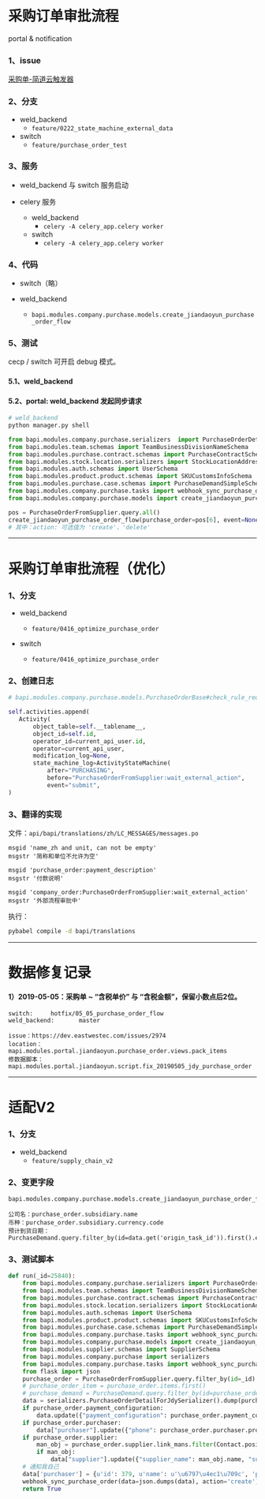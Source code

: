 # 采购订单审批流程

portal & notification

### 1、issue

[采购单-简道云触发器](https://dev.eastwestec.cn/projects/cecp/wiki/%E9%87%87%E8%B4%AD%E5%8D%95-%E7%AE%80%E9%81%93%E4%BA%91%E8%A7%A6%E5%8F%91%E5%99%A8)

### 2、分支
- weld_backend
    - `feature/0222_state_machine_external_data`  
- switch
    - `feature/purchase_order_test`  

### 3、服务

- weld_backend 与 switch 服务启动

- celery 服务
    - weld_backend
        - `celery -A celery_app.celery worker`  
    - switch
        - `celery -A celery_app.celery worker`  

### 4、代码
- switch（略）

- weld_backend
    - `bapi.modules.company.purchase.models.create_jiandaoyun_purchase_order_flow`


### 5、测试

cecp / switch 可开启 debug 模式。

#### 5.1、weld_backend 


#### 5.2、portal: weld_backend 发起同步请求

```bash
# weld_backend
python manager.py shell
```

```python
from bapi.modules.company.purchase.serializers  import PurchaseOrderDetailSerializer
from bapi.modules.team.schemas import TeamBusinessDivisionNameSchema
from bapi.modules.purchase.contract.schemas import PurchaseContractSchema
from bapi.modules.stock.location.serializers import StockLocationAddressSerializer
from bapi.modules.auth.schemas import UserSchema
from bapi.modules.product.product.schemas import SKUCustomsInfoSchema
from bapi.modules.purchase.case.schemas import PurchaseDemandSimpleSchema
from bapi.modules.company.purchase.tasks import webhook_sync_purchase_order
from bapi.modules.company.purchase.models import create_jiandaoyun_purchase_order_flow

pos = PurchaseOrderFromSupplier.query.all()
create_jiandaoyun_purchase_order_flow(purchase_order=pos[6], event=None, action='create')
# 其中：action: 可选值为 'create'，'delete'

```

---

# 采购订单审批流程（优化）

### 1、分支
- weld_backend
    - `feature/0416_optimize_purchase_order`

- switch
    - `feature/0416_optimize_purchase_order`

### 2、创建日志

```python
# bapi.modules.company.purchase.models.PurchaseOrderBase#check_rule_request_leader_review

self.activities.append(
   Activity(
       object_table=self.__tablename__,
       object_id=self.id,
       operator_id=current_api_user.id,
       operator=current_api_user,
       modification_log=None,
       state_machine_log=ActivityStateMachine(
           after="PURCHASING",
           before="PurchaseOrderFromSupplier:wait_external_action",
           event="submit",  
)
```
       
### 3、翻译的实现

文件：`api/bapi/translations/zh/LC_MESSAGES/messages.po`

```po     
msgid 'name_zh and unit, can not be empty'
msgstr '简称和单位不允许为空'

msgid 'purchase_order:payment_description'
msgstr '付款说明'

msgid 'company_order:PurchaseOrderFromSupplier:wait_external_action'
msgstr '外部流程审批中'
```

执行：
```bash
pybabel compile -d bapi/translations
```

---

# 数据修复记录

#### 1）2019-05-05：采购单 ~ “含税单价” 与 “含税金额”，保留小数点后2位。
```
switch:  	hotfix/05_05_purchase_order_flow  
weld_backend: 		master  

issue：https://dev.eastwestec.com/issues/2974  
location：mapi.modules.portal.jiandaoyun.purchase_order.views.pack_items  
修数据脚本：mapi.modules.portal.jiandaoyun.script.fix_20190505_jdy_purchase_order  
```

---

# 适配V2

### 1、分支
- weld_backend
    - `feature/supply_chain_v2`  


### 2、变更字段
```
bapi.modules.company.purchase.models.create_jiandaoyun_purchase_order_flow

公司名：purchase_order.subsidiary.name
币种：purchase_order.subsidiary.currency.code
预计到货日期：PurchaseDemand.query.filter_by(id=data.get('origin_task_id')).first().eta
```

### 3、测试脚本
```python
def run(_id=25840):
    from bapi.modules.company.purchase.serializers import PurchaseOrderDetailSerializer
    from bapi.modules.team.schemas import TeamBusinessDivisionNameSchema
    from bapi.modules.purchase.contract.schemas import PurchaseContractSchema
    from bapi.modules.stock.location.serializers import StockLocationAddressSerializer
    from bapi.modules.auth.schemas import UserSchema
    from bapi.modules.product.product.schemas import SKUCustomsInfoSchema
    from bapi.modules.purchase.case.schemas import PurchaseDemandSimpleSchema
    from bapi.modules.company.purchase.tasks import webhook_sync_purchase_order
    from bapi.modules.company.purchase.models import create_jiandaoyun_purchase_order_flow
    from bapi.modules.supplier.schemas import SupplierSchema
    from bapi.modules.company.purchase import serializers
    from bapi.modules.company.purchase.tasks import webhook_sync_purchase_order
    from flask import json
    purchase_order = PurchaseOrderFromSupplier.query.filter_by(id=_id).first()
    # purchase_order_item = purchase_order.items.first()
    # purchase_demand = PurchaseDemand.query.filter_by(id=purchase_order_item.origin_task_id).first()
    data = serializers.PurchaseOrderDetailForJdySerializer().dump(purchase_order).data
    if purchase_order.payment_configuration:
        data.update({"payment_configuration": purchase_order.payment_configuration.show()})
    if purchase_order.purchaser:
        data["purchaser"].update({"phone": purchase_order.purchaser.profile.phone})
    if purchase_order.supplier:
        man_obj = purchase_order.supplier.link_mans.filter(Contact.position == '合同联系人').first()
        if man_obj:
            data["supplier"].update({"supplier_name": man_obj.name, "supplier_name_phone": man_obj.telephone})
    # 通知我自己
    data['purchaser'] = {u'id': 379, u'name': u'\u6797\u4ec1\u709c', 'phone': None}
    webhook_sync_purchase_order(data=json.dumps(data), action='create')
    return True
```